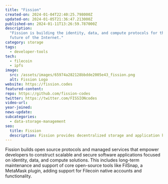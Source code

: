 ```yaml
---
title: "Fission"
created-on: 2024-01-04T22:40:25.798000Z
updated-on: 2024-01-05T21:36:47.213000Z
published-on: 2024-01-11T13:26:59.787000Z
description:
  "Fission is building the identity, data, and compute protocols for the
  future of the Internet."
category: storage
tags:
  - developer-tools
tech:
  - filecoin
  - ipfs
image:
  src: /assets/images/65974a282128bbdde2005e43_fission.png
  alt: Fission Logo
website: https://fission.codes
featured-content:
repo: https://github.com/fission-codes
twitter: https://twitter.com/FISSIONcodes
video-url:
year-joined:
news-update:
subcategories:
  - data-storage-management
seo:
  title: Fission
  description: Fission provides decentralized storage and application hosting solutions.
---
```


Fission builds open source protocols and managed services that empower developers to construct scalable and secure software applications focused on identity, data, and compute solutions. This includes long-term maintenance and support of core open-source tools like FilSnap, a MetaMask plugin, adding support for Filecoin native accounts and functionality.
